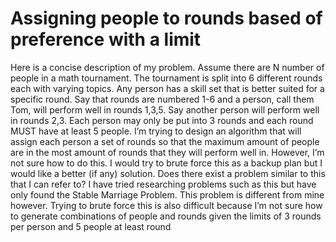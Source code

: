 
# Assigning people to rounds based of preference with a limit

Here is a concise description of my problem. Assume there are N number of people in a math tournament. The tournament is split into 6 different rounds each with varying topics. Any person has a skill set that is better suited for a specific round. Say that rounds are numbered 1-6 and a person, call them Tom, will perform well in rounds 1,3,5. Say another person will perform well in rounds 2,3. Each person may only be put into 3 rounds and each round MUST have at least 5 people. I’m trying to design an algorithm that will assign each person a set of rounds so that the maximum amount of people are in the most amount of rounds that they will perform well in. However, I’m not sure how to do this. I would try to brute force this as a backup plan but I would like a better (if any) solution. Does there exist a problem similar to this that I can refer to?
I have tried researching problems such as this but have only found the Stable Marriage Problem. This problem is different from mine however. Trying to brute force this is also difficult because I’m not sure how to generate combinations of people and rounds given the limits of 3 rounds per person and 5 people at least round

        
